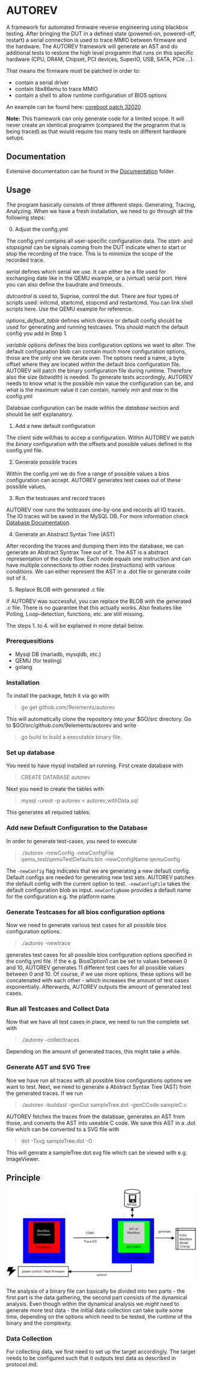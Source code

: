 # AUTOREV

A framework for automated firmware reverse engineering using blackbox testing.
After bringing the DUT in a defined state (powered-on, powered-off, restart) a
serial connection is used to trace MMIO between firmware and the hardware.
The AUTOREV framework will generate an AST and do additional tests to restore
the high level programm that runs on this specific hardware (CPU, DRAM, Chipset,
PCI devices, SuperIO, USB, SATA, PCIe ...).

That means the firmware must be patched in order to:
* contain a serial driver
* contain libx86emu to trace MMIO
* contain a shell to allow runtime configuration of BIOS options

An example can be found here: [coreboot patch 32020](https://review.coreboot.org/c/coreboot/+/32020)

**Note:** This framework can only generate code for a limited scope. It will never create an identical programm (compared the the programm that is being traced) as that would require too many tests on different hardware setups.

## Documentation

Extensive documentation can be found in the [Documentation](Documentation/Readme.md) folder.
## Usage

The program basically consists of three different steps. Generating, Tracing,
Analyzing. When we have a fresh installation, we need to go through all the
following steps:

0. Adjust the config.yml

The config.yml contains all user-specific configuration data. The _start-_ and
_stopsignal_ can be signals coming from the DUT indicate when to start or stop the
recording of the trace. This is to minimize the scope of the recorded trace.

_serial_ defines which serial we use. It can either be a file used for exchanging
date like in the QEMU example, or a (virtual) serial port. Here you can also
define the baudrate and timeouts.

_dutcontrol_ is used to, Suprise, control the dut. There are four types of
scripts used: initcmd, startcmd, stopcmd and restartcmd. You can link shell
scripts here. Use the QEMU example for reference.

_options_default_table_ defines which device or default config should be used
for generating and running testcases. This should match the default config you
add in Step 1.

_variable_ options defines the bios configuration options we want to alter. The
default configuration blob can contain much more configuration options, those
are the only one we iterate over. The options need a name, a byte offset where
they are located *within* the default bios configuration file. AUTOREV will
patch the binary configuration file during runtime. Therefore also the size
(bitwidth) is needed. To generate tests accordingly, AUTOREV needs to know what
is the possible min value the configuration can be, and what is the maximum
value it can contain, namely _min_ and _max_ in the config.yml

Databsae configuration can be made within the _database_ section and should be
self explanatory.

1. Add a new default configuration

The client side will/has to accep a configuration. Within AUTOREV we patch the
_binary_ configuration with the offsets and possible values defined in the
config.yml file.

2. Generate possible traces

Within the config.yml we do five a range of possible values a bios configuration
can accept. AUTOREV generates test cases out of these possible values.

3. Run the testcases and record traces

AUTOREV now runs the testcases one-by-one and records all IO traces. The IO
traces will be saved in the MySQL DB. For more information check [Database
Documentation](Documentation/database.md).

4. Generate an Abstract Syntax Tree (AST)

After recording the traces and dumping them into the database, we can generate
an Abstract Syntrax Tree out of it. The AST is a abstract representation of the
code flow. Each node equals one instruction and can have multiple connections to
other nodes (instructions) with various conditions. We can either represent the
AST in a .dot file or generate code out of it.

5. Replace BLOB with generated .c file

If AUTOREV was successful, you can replace the BLOB with the generated .c file.
There is no guarantee that this actually works. Also features like Polling,
Loop-detection, functions, etc. are still missing.

The steps 1. to 4. will be explained in more detail below.

### Prerequesitions

* Mysql DB (mariadb, mysqldb, etc.)
* QEMU (for testing)
* golang

### Installation

To install the package, fetch it via go with
> go get github.com/9elements/autorev

This will automatically clone the repository into your $GO/src directory. Go to $GO/src/github.com/9elements/autorev and write
>go build
to build a executable binary file.

### Set up database

You need to have mysql installed an running. First create database with
> CREATE DATABASE autorev

Next you need to create the tables with
> mysql -uroot -p autorev < autorev_withData.sql

This generates all required tables.

### Add new Default Configuration to the Database

In order to generate test-cases, you need to execute
> ./autorev -newConfig -newConfigFile qemu_test/qemuTestDefaults.bin -newConfigName qemuConfig

The `-newConfig` flag indicates that we are generating a new default config.
Default configs are needed for generating new test sets. AUTOREV patches the
default config with the current option to test. `-newConfigFile` takes the
default configuration blob as input. `newConfigName` provides a default name for
the configuration e.g. the platform name.

### Generate Testcases for all bios configuration options

Now we need to generate various test cases for all possible bios configuration
options.

> ./autorev -newtrace

generates test cases for all possible bios configuration options specified in
the config.yml file. If the e.g. BiosOption1 can be set to values between 0 and
10, AUTOREV generates 11 different test caes for all possible values between 0
and 10. Of course, if we use more options, these options will be concatenated
with each other - which increases the amount of test cases exponentially.
Afterwards, AUTOREV outputs the amount of generated test cases.

### Run all Testcases and Collect Data

Now that we have all test cases in place, we need to run the complete set with

> ./autorev -collecttraces

Depending on the amount of generated traces, this might take a while.

### Generate AST and SVG Tree

Noe we have run all traces with all possible bios configurations options we want
to test. Next, we need to generate a Abstract Syntax Tree (AST) from the
generated traces. If we run

> ./autorev -buildast -genDot sampleTree.dot -genCCode sampleC.c

AUTOREV fetches the traces from the databsae, generates an AST from those, and
converts the AST into useable C code.
We save this AST in a .dot file which can be converted to a SVG file with

> dot -Tsvg sampleTree.dot -O

This will genrate a sampleTree.dot.svg file which can be viewed with e.g.
ImageViewer.

## Principle
![AUTOREV Principle](AUTOREV_schematic.svg)

The analysis of a binary file can basically be divided into two parts - the first part is the data gathering, the second part consists of the dynamical analysis. Even though within the dynamical analysis we _might_ need to generate more test data - the initial data collection can take quite some time, depending on the options which need to be tested, the runtime of the binary and the complexity.

### Data Collection

For collecting data, we first need to set up the target accordingly. The target needs to be configured such that it outputs test data as described in protocol.md.
